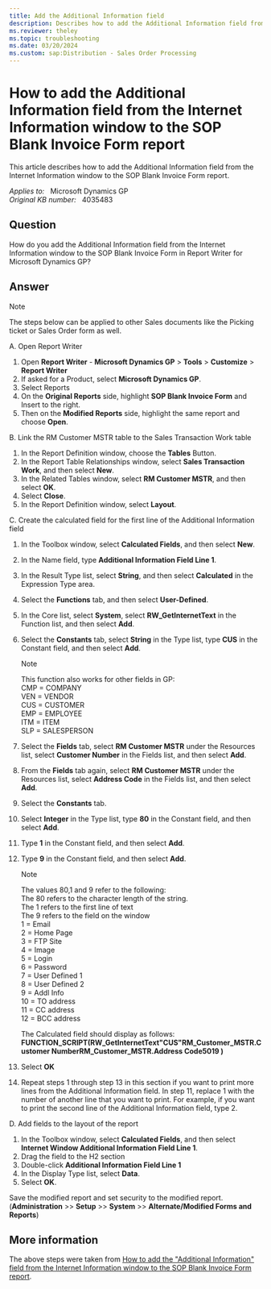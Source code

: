 ```yaml
---
title: Add the Additional Information field 
description: Describes how to add the Additional Information field from the Internet Information window to the SOP Blank Invoice Form report.
ms.reviewer: theley
ms.topic: troubleshooting
ms.date: 03/20/2024
ms.custom: sap:Distribution - Sales Order Processing
---
```

# How to add the Additional Information field from the Internet Information window to the SOP Blank Invoice Form report

This article describes how to add the Additional Information field from the Internet Information window to the SOP Blank Invoice Form report.

_Applies to:_ &nbsp; Microsoft Dynamics GP  
_Original KB number:_ &nbsp; 4035483

## Question

How do you add the Additional Information field from the Internet Information window to the SOP Blank Invoice Form in Report Writer for Microsoft Dynamics GP?

## Answer

> [!NOTE]
> The steps below can be applied to other Sales documents like the Picking ticket or Sales Order form as well.

A. Open Report Writer

1. Open **Report Writer** - **Microsoft Dynamics GP** > **Tools** > **Customize** > **Report Writer**
2. If asked for a Product, select **Microsoft Dynamics GP**.
3. Select Reports
4. On the **Original Reports** side, highlight **SOP Blank Invoice Form** and Insert to the right.
5. Then on the **Modified Reports** side, highlight the same report and choose **Open**.

B. Link the RM Customer MSTR table to the Sales Transaction Work table

1. In the Report Definition window, choose the **Tables** Button.
2. In the Report Table Relationships window, select **Sales Transaction Work**, and then select **New**.
3. In the Related Tables window, select **RM Customer MSTR**, and then select **OK**.
4. Select **Close**.
5. In the Report Definition window, select **Layout**.

C. Create the calculated field for the first line of the Additional Information field

1. In the Toolbox window, select **Calculated Fields**, and then select **New**.
2. In the Name field, type **Additional Information Field Line 1**.
3. In the Result Type list, select **String**, and then select **Calculated** in the Expression Type area.
4. Select the **Functions** tab, and then select **User-Defined**.
5. In the Core list, select **System**, select **RW_GetInternetText** in the Function list, and then select **Add**.
6. Select the **Constants** tab, select **String** in the Type list, type **CUS** in the Constant field, and then select **Add**.
    > [!NOTE]
    > This function also works for other fields in GP:  
    > CMP = COMPANY  
    > VEN = VENDOR  
    > CUS = CUSTOMER  
    > EMP = EMPLOYEE  
    > ITM = ITEM  
    > SLP = SALESPERSON
7. Select the **Fields** tab, select **RM Customer MSTR** under the Resources list, select **Customer Number** in the Fields list, and then select **Add**.
8. From the **Fields** tab again, select **RM Customer MSTR** under the Resources list, select **Address Code** in the Fields list, and then select **Add**.
9. Select the **Constants** tab.
10. Select **Integer** in the Type list, type **80** in the Constant field, and then select **Add**.
11. Type **1** in the Constant field, and then select **Add**.
12. Type **9** in the Constant field, and then select **Add**.

    > [!NOTE]
    > The values 80,1 and 9 refer to the following:  
    > The 80 refers to the character length of the string.  
    > The 1 refers to the first line of text  
    > The 9 refers to the field on the window  
    > 1 = Email  
    > 2 = Home Page  
    > 3 = FTP Site  
    > 4 = Image  
    > 5 = Login  
    > 6 = Password  
    > 7 = User Defined 1  
    > 8 = User Defined 2  
    > 9 = Addl Info  
    > 10 = TO address  
    > 11 = CC address  
    > 12 = BCC address

    The Calculated field should display as follows:
    **FUNCTION_SCRIPT(RW_GetInternetText"CUS"RM_Customer_MSTR.Customer NumberRM_Customer_MSTR.Address Code5019 )**
13. Select **OK**
14. Repeat steps 1 through step 13 in this section if you want to print more lines from the Additional Information field. In step 11, replace 1 with the number of another line that you want to print. For example, if you want to print the second line of the Additional Information field, type 2.

D. Add fields to the layout of the report

1. In the Toolbox window, select **Calculated Fields**, and then select **Internet Window Additional Information Field Line 1**.
2. Drag the field to the H2 section
3. Double-click **Additional Information Field Line 1**
4. In the Display Type list, select **Data**.
5. Select **OK**.

Save the modified report and set security to the modified report. (**Administration** >> **Setup** >> **System** >> **Alternate/Modified Forms and Reports**)

## More information

The above steps were taken from [How to add the "Additional Information" field from the Internet Information window to the SOP Blank Invoice Form report](https://community.dynamics.com/blogs/post/?postid=96668567-a74d-4e8e-81d4-a9fd44416446).
